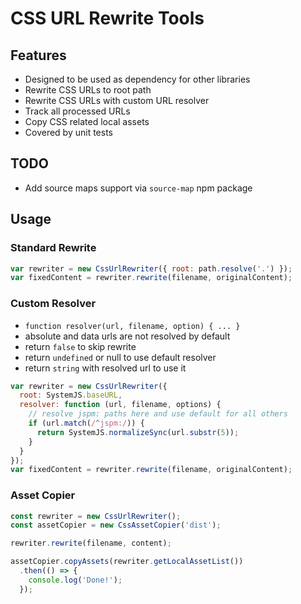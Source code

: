 # CSS URL Rewrite Tools #

## Features ##

- Designed to be used as dependency for other libraries
- Rewrite CSS URLs to root path
- Rewrite CSS URLs with custom URL resolver
- Track all processed URLs
- Copy CSS related local assets
- Covered by unit tests

## TODO ##

- Add source maps support via `source-map` npm package

## Usage ##

### Standard Rewrite ###

```javascript
var rewriter = new CssUrlRewriter({ root: path.resolve('.') });
var fixedContent = rewriter.rewrite(filename, originalContent);
```

### Custom Resolver ###

- `function resolver(url, filename, option) { ... }`
- absolute and data urls are not resolved by default
- return `false` to skip rewrite
- return `undefined` or null to use default resolver
- return `string` with resolved url to use it

```javascript
var rewriter = new CssUrlRewriter({
  root: SystemJS.baseURL,
  resolver: function (url, filename, options) {
    // resolve jspm: paths here and use default for all others
    if (url.match(/^jspm:/)) {
      return SystemJS.normalizeSync(url.substr(5));
    }
  }
});
var fixedContent = rewriter.rewrite(filename, originalContent);
```

### Asset Copier ###

```javascript
const rewriter = new CssUrlRewriter();
const assetCopier = new CssAssetCopier('dist');

rewriter.rewrite(filename, content);

assetCopier.copyAssets(rewriter.getLocalAssetList())
  .then(() => {
    console.log('Done!');
  });
```
